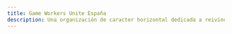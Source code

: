 ```yaml
---
title: Game Workers Unite España
description: Una organización de caracter horizontal dedicada a reivindicar los derechos de los trabajadores en la industria de los videojuegos
---
```

